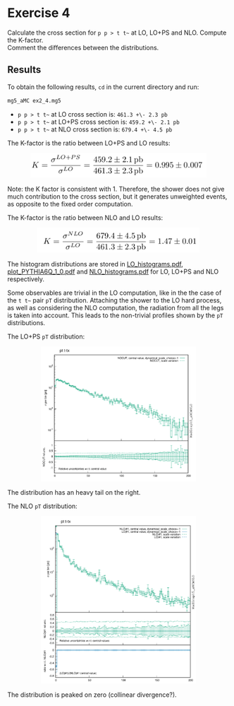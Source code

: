 # Exercise 4

Calculate the cross section for `p p > t t~` at LO, LO+PS and NLO. Compute the
K-factor.  
Comment the differences between the distributions.

## Results

To obtain the following results, `cd` in the current directory and run:

```bash
mg5_aMC ex2_4.mg5
```

- `p p > t t~` at LO cross section is: `461.3 +\- 2.3 pb`
- `p p > t t~` at LO+PS cross section is: `459.2 +\- 2.1 pb`
- `p p > t t~` at NLO cross section is: `679.4 +\- 4.5 pb`

The K-factor is the ratio between LO+PS and LO results:

<div style="text-align:center">
<img src="K_factor_LO_PS.png" alt="K-factor LO+PS LO" width="400"/>
</div>

Note: the K factor is consistent with 1. Therefore, the shower does not give
much contribution to the cross section, but it generates unweighted events, as
opposite to the fixed order computation.

The K-factor is the ratio between NLO and LO results:

<div style="text-align:center">
<img src="K_factor_NLO.png" alt="K-factor NLO LO" width="370"/>
</div>

The histogram distributions are stored in
[LO_histograms.pdf](LO_histograms.pdf),
[plot_PYTHIA6Q_1_0.pdf](plot_PYTHIA6Q_1_0.pdf) and
[NLO_histograms.pdf](NLO_histograms.pdf) for LO, LO+PS and NLO respectively.

Some observables are trivial in the LO computation, like in the the case of the
`t t~` pair `pT` distribution.
Attaching the shower to the LO hard process, as well as considering the NLO
computation, the radiation from all the legs is taken into account. This leads
to the non-trivial profiles shown by the `pT` distributions.

The LO+PS `pT` distribution:

<div style="text-align:center">
<img src="pt_LO_PS.png" alt="pt LO+PS" width=70%/>
</div>

The distribution has an heavy tail on the right.

The NLO `pT` distribution:

<div style="text-align:center">
<img src="pt_NLO.png" alt="pt LO+PS" width=70%/>
</div>

The distribution is peaked on zero (collinear divergence?).
